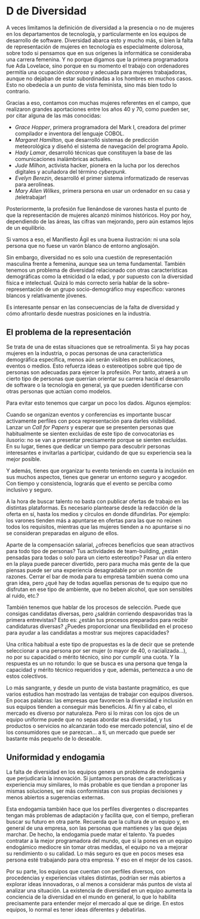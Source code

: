 # D de Diversidad

A veces limitamos la definición de diversidad a la presencia o no de mujeres en los departamentos de tecnología, y particularmente en los equipos de desarrollo de software. Diversidad abarca esto y mucho más, si bien la falta de representación de mujeres en tecnología es especialmente dolorosa, sobre todo si pensamos que en sus orígenes la informática se consideraba una carrera femenina. Y no porque digamos que la primera programadora fue Ada Lovelace, sino porque en su momento el trabajo con ordenadores permitía una ocupación _decorosa_ y adecuada para mujeres trabajadoras, aunque no dejaban de estar subordinadas a los hombres en muchos casos. Esto no obedecía a un punto de vista feminista, sino más bien todo lo contrario. 

Gracias a eso, contamos con muchas mujeres referentes en el campo, que realizaron grandes aportaciones entre los años 40 y 70, como pueden ser, por citar alguna de las más conocidas:

* _Grace Hopper_, primera programadora del Mark I, creadora del primer compilador e inventora del lenguaje COBOL.
* _Margaret Hamilton_, que desarrolló sistemas de predicción meteorológica y diseñó el sistema de navegación del programa Apolo.
* _Hady Lamar_, desarrolló técnicas que constituyen la base de las comunicaciones inalámbricas actuales. 
* _Jude Milhon_, activista hacker, pionera en la lucha por los derechos digitales y acuñadora del término _cyberpunk_.
* _Evelyn Berezin_, desarrolló el primer sistema informatizado de reservas para aerolíneas.
* _Mary Allen Wilkes_, primera persona en usar un ordenador en su casa y ¡teletrabajar!

Posteriormente, la profesión fue llenándose de varones hasta el punto de que la representación de mujeres alcanzó mínimos históricos. Hoy por hoy, dependiendo de las áreas, las cifras van mejorando, pero aún estamos lejos de un equilibrio.

Si vamos a eso, el Manifiesto Ágil es una buena ilustración: ni una sola persona que no fuese un varón blanco de entorno anglosajón.

Sin embargo, diversidad no es solo una cuestión de representación masculina frente a femenina, aunque sea un tema fundamental. También tenemos un problema de diversidad relacionado con otras características demográficas como la etnicidad o la edad, y por supuesto con la diversidad física e intelectual. Quizá lo más correcto sería hablar de la sobre-representación de un grupo socio-demográfico muy específico: varones blancos y relativamente jóvenes.

Es interesante pensar en las consecuencias de la falta de diversidad y cómo afrontarlo desde nuestras posiciones en la industria. 

## El problema de la representación

Se trata de una de estas situaciones que se retroalimenta. Si ya hay pocas mujeres en la industria, o pocas personas de una característica demográfica específica, menos aún serán visibles en publicaciones, eventos o medios. Esto refuerza ideas o estereotipos sobre qué tipo de personas son adecuadas para ejercer la profesión. Por tanto, atraerá a un cierto tipo de personas que querrían orientar su carrera hacia el desarrollo de software o la tecnología en general, ya que pueden identificarse con otras personas que actúan como modelos. 

Para evitar esto tenemos que cargar un poco los dados. Algunos ejemplos:

Cuando se organizan eventos y conferencias es importante buscar activamente perfiles con poca representación para darles visibilidad. Lanzar un _Call for Papers_ y esperar que se presenten personas que habitualmente se sienten excluídas de este tipo de convocatorias es ilusorio: no se van a presentar precisamente porque se sienten excluídas. En su lugar, tienes que dedicar un tiempo para descubrir personas interesantes e invitarlas a participar, cuidando de que su experiencia sea la mejor posible.

Y además, tienes que organizar tu evento teniendo en cuenta la inclusión en sus muchos aspectos, tienes que generar un entorno seguro y acogedor. Con tiempo y consistencia, lograrás que el evento se perciba como inclusivo y seguro.

A la hora de buscar talento no basta con publicar ofertas de trabajo en las distintas plataformas. Es necesario plantearse desde la redacción de la oferta en sí, hasta los medios y círculos en donde difundirlas. Por ejemplo: los varones tienden más a apuntarse en ofertas para las que no reúnen todos los requisitos, mientras que las mujeres tienden a no apuntarse si no se consideran preparadas en alguno de ellos.

Aparte de la compensación salarial, ¿ofreces beneficios que sean atractivos para todo tipo de personas? Tus actividades de team-building, ¿están pensadas para todas o solo para un cierto estereotipo? Pasar un día entero en la playa puede parecer divertido, pero para mucha más gente de la que piensas puede ser una experiencia desagradable por un montón de razones. Cerrar el bar de moda para tu empresa también suena como una gran idea, pero ¿qué hay de todas aquellas personas de tu equipo que no disfrutan en ese tipo de ambiente, que no beben alcohol, que son sensibles al ruido, etc.?

También tenemos que hablar de los procesos de selección. Puede que consigas candidatas diversas, pero ¿saldrán corriendo despavoridas tras la primera entrevistas? Esto es: ¿están tus procesos preparados para recibir candidaturas diversas? ¿Puedes proporcionar una flexibilidad en el proceso para ayudar a las candidatas a mostrar sus mejores capacidades?

Una crítica habitual a este tipo de propuestas es la de decir que se pretende seleccionar a una persona por ser mujer (o mayor de 40, o racializada...), no por su capacidad o mérito técnico, sino por cumplir una cuota. Y la respuesta es un no rotundo: lo que se busca es una persona que tenga la capacidad y mérito técnico requeridos y que, además, pertenezca a uno de estos colectivos.

Lo más sangrante, y desde un punto de vista bastante pragmático, es que varios estudios han mostrado las ventajas de trabajar con equipos diversos. En pocas palabras: las empresas que favorecen la diversidad e inclusión en sus equipos tienden a conseguir más beneficios. Al fin y al cabo, el mercado es diverso por naturaleza. Pero si lo miras con los ojos de un equipo uniforme puede que no sepas abordar esa diversidad, y tus productos o servicios no alcanzarán todo ese mercado potencial, sino el de los consumidores que se parezcan... a ti, un mercado que puede ser bastante más pequeño de lo deseable.

## Uniformidad y endogamia

La falta de diversidad en los equipos genera un problema de endogamia que perjudicaría la innovación. Si juntamos personas de características y experiencia muy similares, lo más probable es que tiendan a proponer las mismas soluciones, ser más conformistas con sus propias decisiones y menos abiertos a sugerencias externas.

Esta endogamia también hace que los perfiles divergentes o discrepantes tengan más problemas de adaptación y facilita que, con el tiempo, prefieran buscar su futuro en otra parte. Recuerda que la cultura de un equipo y, en general de una empresa, son las personas que mantienes y las que dejas marchar. De hecho, la endogamia puede matar el talento. Ya puedes contratar a la mejor programadora del mundo, que si la pones en un equipo endogámico mediocre sin tomar otras medidas, el equipo no va a mejorar su rendimiento o su calidad. Lo más seguro es que en pocos meses esa persona esté trabajando para otra empresa. Y eso en el mejor de los casos.

Por su parte, los equipos que cuentan con perfiles diversos, con procedencias y experiencias vitales distintas, podrían ser más abiertos a explorar ideas innovadoras, o al menos a considerar más puntos de vista al analizar una situación. La existencia de diversidad en un equipo aumenta la conciencia de la diversidad en el mundo en general, lo que lo habilita precisamente para entender mejor el mercado al que se dirige. En estos equipos, lo normal es tener ideas diferentes y debatirlas.
